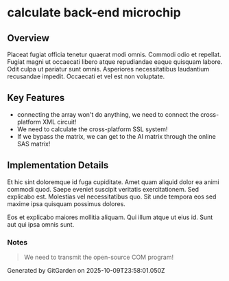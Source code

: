 # calculate back-end microchip

## Overview
Placeat fugiat officia tenetur quaerat modi omnis. Commodi odio et repellat. Fugiat magni ut occaecati libero atque repudiandae eaque quisquam labore. Odit culpa ut pariatur sunt omnis. Asperiores necessitatibus laudantium recusandae impedit. Occaecati et vel est non voluptate.

## Key Features
- connecting the array won't do anything, we need to connect the cross-platform XML circuit!
- We need to calculate the cross-platform SSL system!
- If we bypass the matrix, we can get to the AI matrix through the online SAS matrix!

## Implementation Details
Et hic sint doloremque id fuga cupiditate. Amet quam aliquid dolor ea animi commodi quod. Saepe eveniet suscipit veritatis exercitationem. Sed explicabo est. Molestias vel necessitatibus quo. Sit unde tempora eos sed maxime ipsa quisquam possimus dolores.
 Eos et explicabo maiores mollitia aliquam. Qui illum atque ut eius id. Sunt aut qui ipsa omnis sunt.

### Notes
> We need to transmit the open-source COM program!

Generated by GitGarden on 2025-10-09T23:58:01.050Z